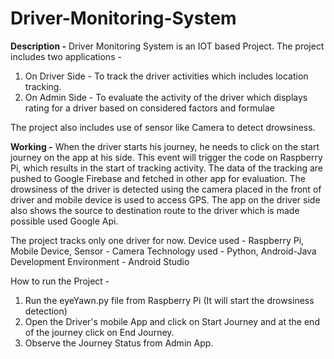 # Driver-Monitoring-System

**Description -** 
Driver Monitoring System is an IOT based Project.
The project includes two applications - 
  1. On Driver Side - To track the driver activities which includes location tracking. 
  2. On Admin Side - To evaluate the activity of the driver which displays rating for a driver based on considered factors and formulae

The project also includes use of sensor like Camera to detect drowsiness.

**Working -**
When the driver starts his journey, he needs to click on the start journey on the app at his side. This event will trigger the code on Raspberry Pi, 
which results in the start of tracking activity.
The data of the tracking are pushed to Google Firebase and fetched in other app for evaluation.
The drowsiness of the driver is detected using the camera placed in the front of driver and mobile device is used to access GPS.
The app on the driver side also shows the source to destination route to the driver which is made possible used Google Api.

The project tracks only one driver for now.
Device used - Raspberry Pi, Mobile Device, Sensor - Camera
Technology used - Python, Android-Java
Development Environment - Android Studio

How to run the Project - 
1. Run the eyeYawn.py file from Raspberry Pi (It will start the drowsiness detection)
2. Open the Driver's mobile App and click on Start Journey and at the end of the journey click on End Journey.
3. Observe the Journey Status from Admin App.

